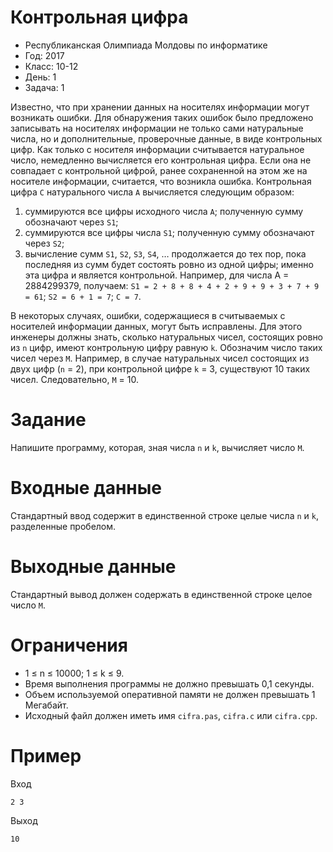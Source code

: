 # Контрольная цифра
* Республиканская Олимпиада Молдовы по информатике
* Год: 2017
* Класс: 10-12
* День: 1
* Задача: 1


Известно, что при хранении данных на носителях информации могут возникать ошибки.
Для обнаружения таких ошибок было предложено записывать на носителях информации не
только сами натуральные числа, но и дополнительные, проверочные данные, в виде
контрольных цифр. Как только с носителя информации считывается натуральное число,
немедленно вычисляется его контрольная цифра. Если она не совпадает с контрольной
цифрой, ранее сохраненной на этом же на носителе информации, считается, что возникла
ошибка.
Контрольная цифра `C` натурального числа `A` вычисляется следующим образом:
1) суммируются все цифры исходного числа `A`; полученную сумму обозначают через
`S1`;
2) суммируются все цифры числа `S1`; полученную сумму обозначают через `S2`;
3) вычисление сумм `S1`, `S2`, `S3`, `S4`, … продолжается до тех пор, пока последняя из сумм
будет состоять ровно из одной цифры; именно эта цифра и является контрольной.
Например, для числа A = 2884299379, получаем:
`S1 = 2 + 8 + 8 + 4 + 2 + 9 + 9 + 3 + 7 + 9 = 61`;
`S2 = 6 + 1 = 7`;
`C = 7`.

В некоторых случаях, ошибки, содержащиеся в считываемых с носителей информации
данных, могут быть исправлены. Для этого инженеры должны знать, сколько натуральных
чисел, состоящих ровно из `n` цифр, имеют контрольную цифру равную `k`. Обозначим число
таких чисел через `М`.
Например, в случае натуральных чисел состоящих из двух цифр (`n` = 2), при
контрольной цифре `k` = 3, существуют 10 таких чисел. Следовательно, `M` = 10.

# Задание 
Напишите программу, которая, зная числа `n` и `k`, вычисляет число `M`.

# Входные данные 
Стандартный ввод содержит в единственной строке целые числа `n` и
`k`, разделенные пробелом.

# Выходные данные
Стандартный вывод должен содержать в единственной строке целое число `M`.

# Ограничения 
* 1 ≤ n ≤ 10000; 1 ≤ k ≤ 9. 
* Время выполнения программы не должно превышать 0,1 секунды. 
* Объем используемой оперативной памяти не должен превышать 1 Мегабайт. 
* Исходный файл должен иметь имя `cifra.pas`, `cifra.c` или `cifra.cpp`.

# Пример
Вход
```
2 3
```

Выход
```
10
```
 